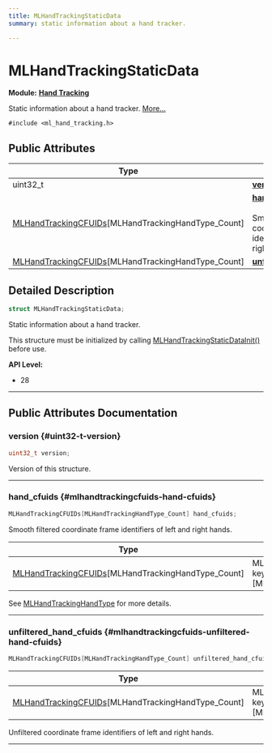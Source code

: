 ```yaml
---
title: MLHandTrackingStaticData
summary: static information about a hand tracker. 

---
```


# MLHandTrackingStaticData

**Module:** **[Hand Tracking](/versioned_docs/version-02-Aug-2023/api-ref/api/Modules/group___hand_tracking/group___hand_tracking.md)**



Static information about a hand tracker.  [More...](#detailed-description)


`#include <ml_hand_tracking.h>`

## Public Attributes

| Type           | Name           |
| -------------- | -------------- |
| uint32_t | **[version](/versioned_docs/version-02-Aug-2023/api-ref/api/Modules/group___hand_tracking/struct_m_l_hand_tracking_static_data.md#uint32-t-version)**  |
| [MLHandTrackingCFUIDs](/versioned_docs/version-02-Aug-2023/api-ref/api/Modules/group___hand_tracking/struct_m_l_hand_tracking_c_f_u_i_ds.md)[MLHandTrackingHandType_Count] | **[hand_cfuids](/versioned_docs/version-02-Aug-2023/api-ref/api/Modules/group___hand_tracking/struct_m_l_hand_tracking_static_data.md#mlhandtrackingcfuids-hand-cfuids)** <br></br>Smooth filtered coordinate frame identifiers of left and right hands.  |
| [MLHandTrackingCFUIDs](/versioned_docs/version-02-Aug-2023/api-ref/api/Modules/group___hand_tracking/struct_m_l_hand_tracking_c_f_u_i_ds.md)[MLHandTrackingHandType_Count] | **[unfiltered_hand_cfuids](/versioned_docs/version-02-Aug-2023/api-ref/api/Modules/group___hand_tracking/struct_m_l_hand_tracking_static_data.md#mlhandtrackingcfuids-unfiltered-hand-cfuids)**  |

## Detailed Description

```cpp
struct MLHandTrackingStaticData;
```

Static information about a hand tracker. 

This structure must be initialized by calling [MLHandTrackingStaticDataInit()](/versioned_docs/version-02-Aug-2023/api-ref/api/Modules/group___hand_tracking/group___hand_tracking.md#void-mlhandtrackingstaticdatainit) before use.




**API Level:**
  * 28




-----------
## Public Attributes Documentation

### version {#uint32-t-version}

```cpp
uint32_t version;
```


Version of this structure. 





-----------

### hand_cfuids {#mlhandtrackingcfuids-hand-cfuids}

```cpp
MLHandTrackingCFUIDs[MLHandTrackingHandType_Count] hand_cfuids;
```

Smooth filtered coordinate frame identifiers of left and right hands. 


| Type | Description |
|--|--|
| [MLHandTrackingCFUIDs](/versioned_docs/version-02-Aug-2023/api-ref/api/Modules/group___hand_tracking/struct_m_l_hand_tracking_c_f_u_i_ds.md)[MLHandTrackingHandType_Count] | MLCoordinateFrameUIDs for the keypoints. [MLHandTrackingHandType_Count] |


See [MLHandTrackingHandType](/versioned_docs/version-02-Aug-2023/api-ref/api/Modules/group___hand_tracking/group___hand_tracking.md#enum-mlhandtrackinghandtype) for more details. 





-----------

### unfiltered_hand_cfuids {#mlhandtrackingcfuids-unfiltered-hand-cfuids}

```cpp
MLHandTrackingCFUIDs[MLHandTrackingHandType_Count] unfiltered_hand_cfuids;
```



| Type | Description |
|--|--|
| [MLHandTrackingCFUIDs](/versioned_docs/version-02-Aug-2023/api-ref/api/Modules/group___hand_tracking/struct_m_l_hand_tracking_c_f_u_i_ds.md)[MLHandTrackingHandType_Count] | MLCoordinateFrameUIDs for the keypoints. [MLHandTrackingHandType_Count] |


Unfiltered coordinate frame identifiers of left and right hands. 





-----------


